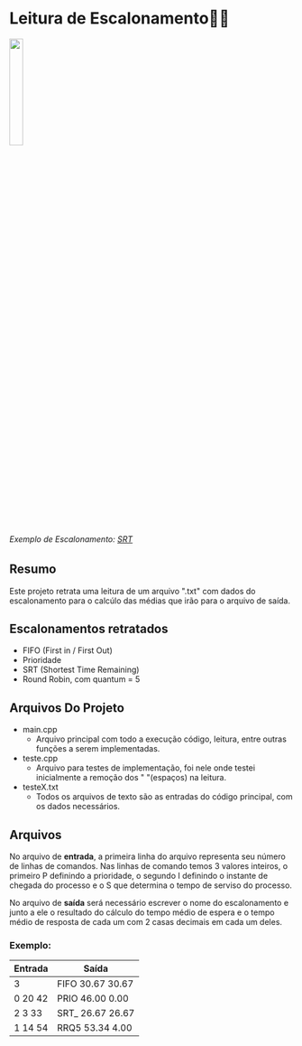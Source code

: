 # Leitura de Escalonamento🧗‍♂️
<img width="22%" src="https://upload.wikimedia.org/wikipedia/commons/thumb/3/3c/Algoritmo_SRT.gif/220px-Algoritmo_SRT.gif">
<h6>Exemplo de Escalonamento: <a href="https://pt.wikipedia.org/wiki/Shortest_remaining_time">SRT</a></h6> 
<h2>Resumo</h2>
Este projeto retrata uma leitura de um arquivo ".txt" com dados do escalonamento para o calcúlo das médias que irão para o arquivo de saída.
<h2>Escalonamentos retratados</h2>
<ul>
  <li>FIFO (First in / First Out)</li>
  <li>Prioridade</li>
  <li>SRT (Shortest Time Remaining)</li>
  <li>Round Robin, com quantum = 5</li>
</ul>
<h2>Arquivos Do Projeto</h2>
<ul>
  
  <li>
  main.cpp
    <ul>
      <li>Arquivo principal com todo a execução código, leitura, entre outras funções a serem implementadas.</li>
    </ul>
  </li>
  <li>
  teste.cpp
    <ul>
      <li>Arquivo para testes de implementação, foi nele onde testei inicialmente a remoção dos " "(espaços) na leitura.</li>
    </ul>
  </li>
  <li>
  testeX.txt
    <ul>
      <li>Todos os arquivos de texto são as entradas do código principal, com os dados necessários.</li>
    </ul>
  </li>
</ul>
<h2>Arquivos</h2>

No arquivo de <b>entrada</b>, a primeira linha do arquivo representa seu número de linhas de comandos.
Nas linhas de comando temos 3 valores inteiros, o primeiro P definindo a prioridade, 
o segundo I definindo o instante de chegada do processo e o S que determina o tempo de serviso do processo.

No arquivo de <b>saída</b> será necessário escrever o nome do escalonamento e junto a ele o resultado do cálculo 
do tempo médio de espera e o tempo médio de resposta de cada um com 2 casas decimais em cada um deles.

<h3>Exemplo:</h3>

| Entrada |       Saída      |
|---------|------------------|
| 3       | FIFO 30.67 30.67 |
| 0 20 42 | PRIO 46.00 0.00  |
| 2 3 33  | SRT_ 26.67 26.67 |
| 1 14 54 | RRQ5 53.34 4.00  |
